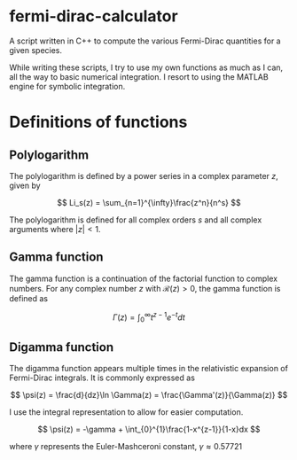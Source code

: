 # fermi-dirac-calculator

A script written in C++ to compute the various Fermi-Dirac quantities for a given species.

While writing these scripts, I try to use my own functions as much as I can, all the way to basic numerical integration. I resort to using the MATLAB engine for symbolic integration.

# Definitions of functions

## Polylogarithm

The polylogarithm is defined by a power series in a complex parameter $z$, given by

$$
Li_s(z) = \sum_{n=1}^{\infty}\frac{z^n}{n^s}
$$

The polylogarithm is defined for all complex orders $s$ and all complex arguments where $|z| < 1$.

## Gamma function

The gamma function is a continuation of the factorial function to complex numbers. For any complex number $z$ with $\mathcal{R}(z) > 0$, the gamma function is defined as

$$
\Gamma(z) = \int_{0}^{\infty}t^{z-1}e^{-t}dt
$$

## Digamma function

The digamma function appears multiple times in the relativistic expansion of Fermi-Dirac integrals. It is commonly expressed as

$$
\psi(z) = \frac{d}{dz}\ln \Gamma(z) = \frac{\Gamma'(z)}{\Gamma(z)}
$$

I use the integral representation to allow for easier computation.

$$
\psi(z) = -\gamma + \int_{0}^{1}\frac{1-x^{z-1}}{1-x}dx
$$

where $\gamma$ represents the Euler-Mashceroni constant, $\gamma \approx 0.57721$
